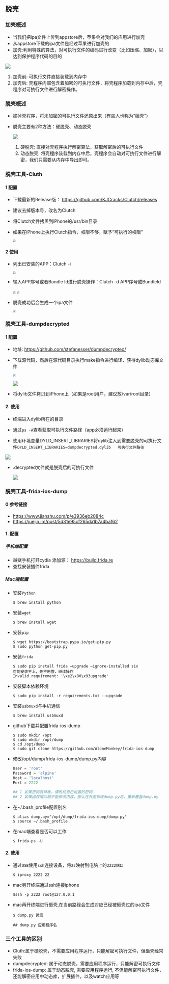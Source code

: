 ## 脱壳

### 加壳概述

+ 当我们把ipa文件上传到appstore后，苹果会对我们的应用进行加壳
+ 从appstore下载的ipa文件是经过苹果进行加壳的
+ 加壳:利用特殊的算法，对可执行文件的编码进行改变（比如压缩、加密），以达到保护程序代码的目的

![](./images/脱壳0.png)

1. 加壳前: 可执行文件直接装载到内存中
2. 加壳后: 壳程序内部包含着加密的可执行文件，将壳程序加载到内存中后，壳程序对可执行文件进行解密操作。

### 脱壳概述

+ 摘掉壳程序，将未加密的可执行文件还原出来（有些人也称为“砸壳”）

+ 脱壳主要有2种方法：硬脱壳、动态脱壳

  ![](./images/脱壳1.png)

  1. 硬脱壳: 直接对壳程序执行解密算法，获取解密后的可执行文件
  2. 动态脱壳: 将壳程序装载到内存中后，壳程序会自动对可执行文件进行解密，我们只需要从内存中导出即可。

### 脱壳工具-Cluth

#### 1 配置

+ 下载最新的Release版： https://github.com/KJCracks/Clutch/releases

+ 建议去掉版本号，改名为Clutch

+ 将Clutch文件拷贝到iPhone的/usr/bin目录

+ 如果在iPhone上执行Clutch指令，权限不够，赋予“可执行的权限”

  <img src="./images/脱壳2.png" style="zoom:50%;" />

#### 2 使用

+ 列出已安装的APP：Clutch -i

  <img src="./images/脱壳3.png" style="zoom:50%;" />

+ 输入APP序号或者Bundle Id进行脱壳操作：Clutch -d APP序号或BundleId

  <img src="./images/脱壳4.png" style="zoom:50%;" />

  <img src="./images/脱壳5.png" style="zoom:50%;" />

+ 脱壳成功后会生成一个ipa文件

  <img src="./images/脱壳6.png" style="zoom:50%;" />

### 脱壳工具-dumpdecrypted

#### 1 配置 

+ 地址: https://github.com/stefanesser/dumpdecrypted/

+ 下载源代码，然后在源代码目录执行make指令进行编译，获得dylib动态库文件

  <img src="./images/脱壳7.png" style="zoom:50%;" />

  ![](./images/脱壳8.png)

+ 将dylib文件拷贝到iPhone上（如果是root用户，建议放/var/root目录）

#### 2. 使用

+ 终端进入dylib所在的目录

+ 通过`ps -A`查看获取可执行文件路径（app必须运行起来）

+  使用环境变量DYLD_INSERT_LIBRARIES将dylib注入到需要脱壳的可执行文件`DYLD_INSERT_LIBRARIES=dumpdecrypted.dylib   可执行文件路径`

  ![](./images/脱壳9.png)

+ .decrypted文件就是脱壳后的可执行文件

  ![](./images/脱壳10.png)

  

### 脱壳工具-frida-ios-dump

#### 0 参考链接

+ https://www.jianshu.com/p/e3936eb2084c
+ https://juejin.im/post/5d31e95cf265da1b7a4baf62

#### 1. 配置

##### 手机端配置

+ 越狱手机打开cydia 添加源： https://build.frida.re
+ 查找安装插件frida

##### Mac端配置

+ 安装`Python`

  ```shell
  $ brew install python
  ```

+ 安装`wget`

  ```shell
  $ brew install wget
  ```

+ 安装`pip`

  ```shell
  $ wget https://bootstrap.pypa.io/get-pip.py
  $ sudo python get-pip.py
  ```

+ 安装`frida`

  ```shell
  $ sudo pip install frida –upgrade –ignore-installed six
  可能安装不上，先不用管，继续操作
  Invalid requirement: '\xe2\x80\x93upgrade'
  ```

+ 安装脚本依赖环境

  ```shell
  $ sudo pip install -r requirements.txt --upgrade
  ```

+ 安装`usbmuxd`与手机通信

  ```
  $ brew install usbmuxd
  ```

+ github下载并配置frida-ios-dump

  ```shell
  $ sudo mkdir /opt
  $ sudo mkdir /opt/dump 
  $ cd /opt/dump 
  $ sudo git clone https://github.com/AloneMonkey/frida-ios-dump
  ```

+ 修改/opt/dump/frida-ios-dump/dump.py内容

  ```python
  User = 'root'
  Password = 'alpine'
  Host = 'localhost'
  Port = 2222
  
  ## 1 如果密码有修改，请改成自己设置的密码
  ## 2 如果因权限问题不能修改内容，那么在外面修改dump.py后，重新覆盖dump.py
  ```

+ 在~/.bash_profile配置别名

  ```shell
  $ alias dump.py="/opt/dump/frida-ios-dump/dump.py"
  $ source ~/.bash_profile
  ```

+ 在mac端查看是否可以工作

  ```shell
  $ frida-ps -U
  ```

  

#### 2. 使用

+ 通过`USB`使用`ssh`连接设备，将`22`映射到电脑上的`2222端口`

  ```shell
  $ iproxy 2222 22
  ```

+ mac另开终端通过ssh连接iphone

  ```shell
  $ssh -p 2222 root@127.0.0.1
  ```

+ mac再开终端进行砸壳,在当前路径会生成对应已经被砸壳过的ipa文件

  ```shell
  $ dump.py 微信
  
  ## dump.py 应用程序名
  ```

  

### 三个工具的区别

+ Cluth:属于硬脱壳，不需要应用程序运行，只能解密可执行文件，但砸壳经常失败
+ dumpdecrypted: 属于动态脱壳，需要应用程序运行，只能解密可执行文件
+ frida-ios-dump: 属于动态脱壳, 需要应用程序运行, 不但能解密可执行文件，还能解密应用中动态库，扩展插件，以及watch应用等

